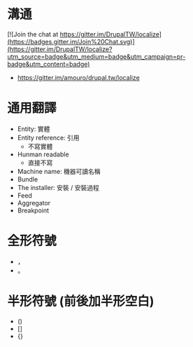 # 溝通
[![Join the chat at https://gitter.im/DrupalTW/localize](https://badges.gitter.im/Join%20Chat.svg)](https://gitter.im/DrupalTW/localize?utm_source=badge&utm_medium=badge&utm_campaign=pr-badge&utm_content=badge)
- https://gitter.im/amouro/drupal.tw/localize

# 通用翻譯
- Entity: 實體
- Entity reference: 引用
  - 不寫實體
- Hunman readable
  - 直接不寫
- Machine name: 機器可讀名稱
- Bundle
- The installer: 安裝 / 安裝過程
- Feed
- Aggregator
- Breakpoint

# 全形符號
- ，
- 。

# 半形符號 (前後加半形空白)
- ()
- []
- {}